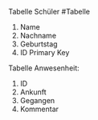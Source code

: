Tabelle Schüler #Tabelle 
1. Name 
2. Nachname
3. Geburtstag
4. ID Primary Key


Tabelle Anwesenheit:
1. ID
2. Ankunft
3. Gegangen
4. Kommentar

